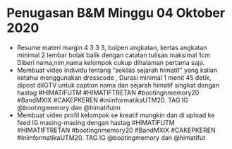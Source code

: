# Penugasan B&M Minggu 04 Oktober 2020
- Resume materi margin 4 3 3 3, bolpen angkatan, kertas angkatan minimal 2 lembar bolak balik dengan catatan tulisan maksimal 1cm Diberi nama,nim,nama kelompok cukup dihalaman pertama saja.
- Membuat video individu tentang “sekilas sejarah himatif” yang kalian ketahui menggunakan  dresscode , Durasi minimal 1 menit 45 detik, dipost diIGTV untuk caption nama dan sejarah himatif singkat dengan hastag #HIMATIFUTM #HIMATIFTRETAN #bootingnmemory20 #BandMXIX #CAKEPKEREN #iniinformatikaUTM20. TAG IG @bootingmemory dan @himatifutm
- Membuat video profil kelompok se kreatif mungkin dan di upload ke feed IG  masing-masing dengan hastag #HIMATIFUTM #HIMATIFTRETAN #bootingnmemory20 #BandMXIX #CAKEPKEREN #iniinformatikaUTM20. TAG IG @bootingmemory dan @himatifut
